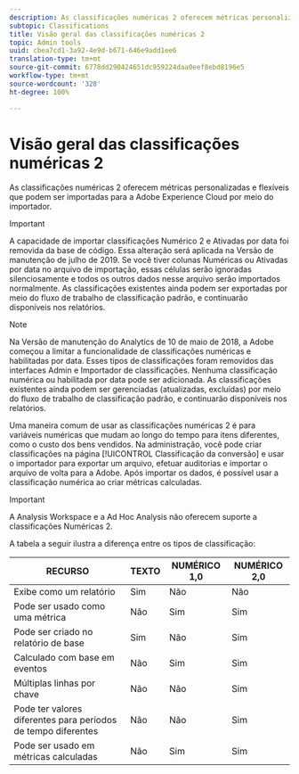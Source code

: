 ```yaml
---
description: As classificações numéricas 2 oferecem métricas personalizadas e flexíveis que podem ser importadas para a Adobe Experience Cloud por meio do importador.
subtopic: Classifications
title: Visão geral das classificações numéricas 2
topic: Admin tools
uuid: cbea7cd1-3a92-4e9d-b671-646e9add1ee6
translation-type: tm+mt
source-git-commit: 6778dd290424651dc959224daa0eef8ebd8196e5
workflow-type: tm+mt
source-wordcount: '328'
ht-degree: 100%

---
```



# Visão geral das classificações numéricas 2

As classificações numéricas 2 oferecem métricas personalizadas e flexíveis que podem ser importadas para a Adobe Experience Cloud por meio do importador.

>[!IMPORTANT]
>
>A capacidade de importar classificações Numérico 2 e Ativadas por data foi removida da base de código. Essa alteração será aplicada na Versão de manutenção de julho de 2019. Se você tiver colunas Numéricas ou Ativadas por data no arquivo de importação, essas células serão ignoradas silenciosamente e todos os outros dados nesse arquivo serão importados normalmente. As classificações existentes ainda podem ser exportadas por meio do fluxo de trabalho de classificação padrão, e continuarão disponíveis nos relatórios.

>[!NOTE]
>
>Na Versão de manutenção do Analytics de 10 de maio de 2018, a Adobe começou a limitar a funcionalidade de classificações numéricas e habilitadas por data. Esses tipos de classificações foram removidos das interfaces Admin e Importador de classificações. Nenhuma classificação numérica ou habilitada por data pode ser adicionada. As classificações existentes ainda podem ser gerenciadas (atualizadas, excluídas) por meio do fluxo de trabalho de classificação padrão, e continuarão disponíveis nos relatórios.

Uma maneira comum de usar as classificações numéricas 2 é para variáveis numéricas que mudam ao longo do tempo para itens diferentes, como o custo dos bens vendidos. Na administração, você pode criar classificações na página [!UICONTROL Classificação da conversão] e usar o importador para exportar um arquivo, efetuar auditorias e importar o arquivo de volta para a Adobe. Após importar os dados, é possível usar a classificação numérica ao criar métricas calculadas.

>[!IMPORTANT]
>
>A Analysis Workspace e a Ad Hoc Analysis não oferecem suporte a classificações Numéricas 2.

A tabela a seguir ilustra a diferença entre os tipos de classificação:

| RECURSO | TEXTO | NUMÉRICO 1,0 | NUMÉRICO 2,0 |
|---|---|---|---|
| Exibe como um relatório | Sim | Não | Não |
| Pode ser usado como uma métrica | Não | Sim | Sim |
| Pode ser criado no relatório de base | Sim | Não | Sim |
| Calculado com base em eventos | Não | Sim | Sim |
| Múltiplas linhas por chave | Não | Não | Sim |
| Pode ter valores diferentes para períodos de tempo diferentes | Não | Não | Sim |
| Pode ser usado em métricas calculadas | Não | Sim | Sim |

